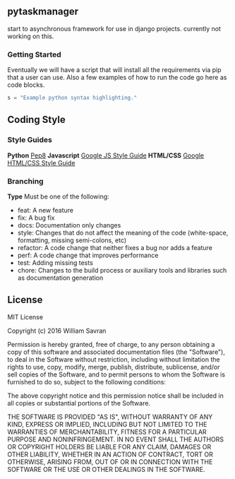 pytaskmanager
---
start to asynchronous framework for use in django projects.  currently not working on this.

### Getting Started
Eventually we will have a script that will install all the requirements via pip that a user can use. Also a few examples of how to run the code go here as code blocks.

```python
s = "Example python syntax highlighting."
```

## Coding Style
### Style Guides
**Python** [Pep8](https://www.python.org/dev/peps/pep-0008/)
**Javascript** [Google JS Style Guide](https://google.github.io/styleguide/javascriptguide.xml)
**HTML/CSS** [Google HTML/CSS Style Guide](https://google.github.io/styleguide/htmlcssguide.xml)

### Branching
**Type**
Must be one of the following:
+ feat: A new feature
+ fix: A bug fix
+ docs: Documentation only changes
+ style: Changes that do not affect the meaning of the code (white-space, formatting, missing semi-colons, etc)
+ refactor: A code change that neither fixes a bug nor adds a feature
+ perf: A code change that improves performance
+ test: Adding missing tests
+ chore: Changes to the build process or auxiliary tools and libraries such as documentation generation

## License
MIT License

Copyright (c) 2016 William Savran  

Permission is hereby granted, free of charge, to any person obtaining a copy
of this software and associated documentation files (the "Software"), to deal
in the Software without restriction, including without limitation the rights
to use, copy, modify, merge, publish, distribute, sublicense, and/or sell
copies of the Software, and to permit persons to whom the Software is
furnished to do so, subject to the following conditions:  

The above copyright notice and this permission notice shall be included in all
copies or substantial portions of the Software.  

THE SOFTWARE IS PROVIDED "AS IS", WITHOUT WARRANTY OF ANY KIND, EXPRESS OR
IMPLIED, INCLUDING BUT NOT LIMITED TO THE WARRANTIES OF MERCHANTABILITY,
FITNESS FOR A PARTICULAR PURPOSE AND NONINFRINGEMENT. IN NO EVENT SHALL THE
AUTHORS OR COPYRIGHT HOLDERS BE LIABLE FOR ANY CLAIM, DAMAGES OR OTHER
LIABILITY, WHETHER IN AN ACTION OF CONTRACT, TORT OR OTHERWISE, ARISING FROM,
OUT OF OR IN CONNECTION WITH THE SOFTWARE OR THE USE OR OTHER DEALINGS IN THE
SOFTWARE.  
